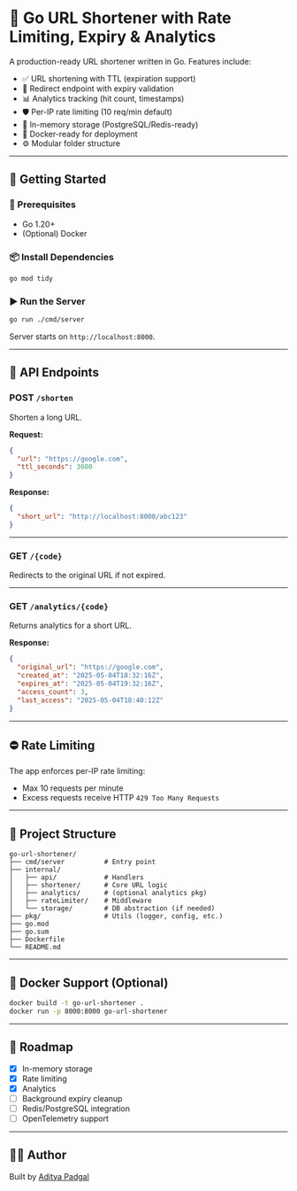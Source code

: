 # 🧠 Go URL Shortener with Rate Limiting, Expiry & Analytics

A production-ready URL shortener written in Go. Features include:

- ✅ URL shortening with TTL (expiration support)
- 🔁 Redirect endpoint with expiry validation
- 📊 Analytics tracking (hit count, timestamps)
- 🛡️ Per-IP rate limiting (10 req/min default)
- 🧠 In-memory storage (PostgreSQL/Redis-ready)
- 🐳 Docker-ready for deployment
- ⚙️ Modular folder structure

---

## 🚀 Getting Started

### 🔧 Prerequisites
- Go 1.20+
- (Optional) Docker

### 📦 Install Dependencies
```bash
go mod tidy
```

### ▶️ Run the Server
```bash
go run ./cmd/server
```

Server starts on `http://localhost:8000`.

---

## 📡 API Endpoints

### POST `/shorten`

Shorten a long URL.

**Request:**
```json
{
  "url": "https://google.com",
  "ttl_seconds": 3600
}
```

**Response:**
```json
{
  "short_url": "http://localhost:8000/abc123"
}
```

---

### GET `/{code}`

Redirects to the original URL if not expired.

---

### GET `/analytics/{code}`

Returns analytics for a short URL.

**Response:**
```json
{
  "original_url": "https://google.com",
  "created_at": "2025-05-04T18:32:16Z",
  "expires_at": "2025-05-04T19:32:16Z",
  "access_count": 3,
  "last_access": "2025-05-04T18:40:12Z"
}
```

---

## ⛔ Rate Limiting

The app enforces per-IP rate limiting:
- Max 10 requests per minute
- Excess requests receive HTTP `429 Too Many Requests`

---

## 📁 Project Structure

```
go-url-shortener/
├── cmd/server          # Entry point
├── internal/
│   ├── api/            # Handlers
│   ├── shortener/      # Core URL logic
│   ├── analytics/      # (optional analytics pkg)
│   ├── rateLimiter/    # Middleware
│   └── storage/        # DB abstraction (if needed)
├── pkg/                # Utils (logger, config, etc.)
├── go.mod
├── go.sum
├── Dockerfile
└── README.md
```

---

## 🐳 Docker Support (Optional)
```bash
docker build -t go-url-shortener .
docker run -p 8000:8000 go-url-shortener
```

---

## 📌 Roadmap

- [x] In-memory storage
- [x] Rate limiting
- [x] Analytics
- [ ] Background expiry cleanup
- [ ] Redis/PostgreSQL integration
- [ ] OpenTelemetry support

---

## 🧑‍💻 Author

Built by [Aditya Padgal](https://github.com/adityapadgal)
